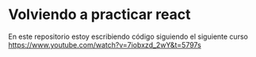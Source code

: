 # Volviendo a practicar react

En este repositorio estoy escribiendo código siguiendo el siguiente curso https://www.youtube.com/watch?v=7iobxzd_2wY&t=5797s
